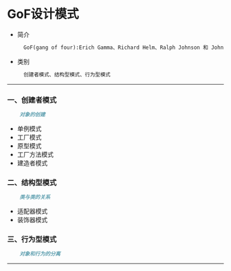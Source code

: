 # GoF设计模式

- 简介

  ~~~markdown
   	GoF(gang of four):Erich Gamma、Richard Helm、Ralph Johnson 和 John Vlissides 这四位大哥写本书->Design Patterns: Elements of Reusable Object-Oriented Software(设计模式)
  ~~~

- 类别

  ~~~markdown
  	创建者模式、结构型模式、行为型模式
  ~~~

---

### 一、创建者模式

~~~markdown
	对象的创建
~~~

- 单例模式
- 工厂模式
- 原型模式
- 工厂方法模式
- 建造者模式

### 二、结构型模式

~~~markdown
	类与类的关系
~~~

- 适配器模式
- 装饰器模式

### 三、行为型模式

~~~markdown
	对象和行为的分离
~~~

----

